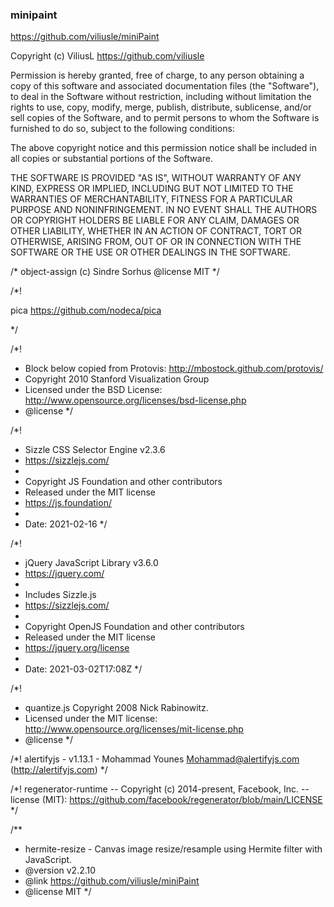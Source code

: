 
### minipaint

https://github.com/viliusle/miniPaint

Copyright (c) ViliusL
https://github.com/viliusle

Permission is hereby granted, free of charge, to any person obtaining
a copy of this software and associated documentation files (the
"Software"), to deal in the Software without restriction, including
without limitation the rights to use, copy, modify, merge, publish,
distribute, sublicense, and/or sell copies of the Software, and to
permit persons to whom the Software is furnished to do so, subject to
the following conditions:

The above copyright notice and this permission notice shall be
included in all copies or substantial portions of the Software.

THE SOFTWARE IS PROVIDED "AS IS", WITHOUT WARRANTY OF ANY KIND,
EXPRESS OR IMPLIED, INCLUDING BUT NOT LIMITED TO THE WARRANTIES OF
MERCHANTABILITY, FITNESS FOR A PARTICULAR PURPOSE AND
NONINFRINGEMENT. IN NO EVENT SHALL THE AUTHORS OR COPYRIGHT HOLDERS BE
LIABLE FOR ANY CLAIM, DAMAGES OR OTHER LIABILITY, WHETHER IN AN ACTION
OF CONTRACT, TORT OR OTHERWISE, ARISING FROM, OUT OF OR IN CONNECTION
WITH THE SOFTWARE OR THE USE OR OTHER DEALINGS IN THE SOFTWARE.


/*
object-assign
(c) Sindre Sorhus
@license MIT
*/

/*!

pica
https://github.com/nodeca/pica

*/

/*!
 * Block below copied from Protovis: http://mbostock.github.com/protovis/
 * Copyright 2010 Stanford Visualization Group
 * Licensed under the BSD License: http://www.opensource.org/licenses/bsd-license.php
 * @license
 */

/*!
 * Sizzle CSS Selector Engine v2.3.6
 * https://sizzlejs.com/
 *
 * Copyright JS Foundation and other contributors
 * Released under the MIT license
 * https://js.foundation/
 *
 * Date: 2021-02-16
 */

/*!
 * jQuery JavaScript Library v3.6.0
 * https://jquery.com/
 *
 * Includes Sizzle.js
 * https://sizzlejs.com/
 *
 * Copyright OpenJS Foundation and other contributors
 * Released under the MIT license
 * https://jquery.org/license
 *
 * Date: 2021-03-02T17:08Z
 */

/*!
 * quantize.js Copyright 2008 Nick Rabinowitz.
 * Licensed under the MIT license: http://www.opensource.org/licenses/mit-license.php
 * @license
 */

/*! alertifyjs - v1.13.1 - Mohammad Younes <Mohammad@alertifyjs.com> (http://alertifyjs.com) */

/*! regenerator-runtime -- Copyright (c) 2014-present, Facebook, Inc. -- license (MIT): https://github.com/facebook/regenerator/blob/main/LICENSE */

/**
 * hermite-resize - Canvas image resize/resample using Hermite filter with JavaScript.
 * @version v2.2.10
 * @link https://github.com/viliusle/miniPaint
 * @license MIT
 */


